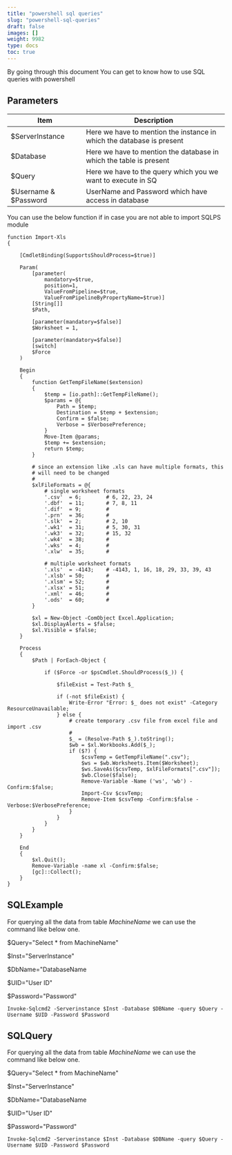 ```yaml
---
title: "powershell sql queries"
slug: "powershell-sql-queries"
draft: false
images: []
weight: 9982
type: docs
toc: true
---
```


By going through this document You can get to know how to use SQL queries with powershell

## Parameters
| Item| Description |
| ------ | ------ |
| $ServerInstance  | Here we have to mention the instance in which the database is present 
$Database | Here we have to mention the database in which the table is present
$Query | Here we have to the query which you we want to execute in SQ
$Username & $Password | UserName and Password which have access in database

You can use the below function if in case you are not able to import SQLPS module

    function Import-Xls 
    { 
     
        [CmdletBinding(SupportsShouldProcess=$true)] 
         
        Param( 
            [parameter( 
                mandatory=$true,  
                position=1,  
                ValueFromPipeline=$true,  
                ValueFromPipelineByPropertyName=$true)] 
            [String[]] 
            $Path, 
         
            [parameter(mandatory=$false)] 
            $Worksheet = 1, 
             
            [parameter(mandatory=$false)] 
            [switch] 
            $Force 
        ) 
     
        Begin 
        { 
            function GetTempFileName($extension) 
            { 
                $temp = [io.path]::GetTempFileName(); 
                $params = @{ 
                    Path = $temp; 
                    Destination = $temp + $extension; 
                    Confirm = $false; 
                    Verbose = $VerbosePreference; 
                } 
                Move-Item @params; 
                $temp += $extension; 
                return $temp; 
            } 
                 
            # since an extension like .xls can have multiple formats, this 
            # will need to be changed 
            # 
            $xlFileFormats = @{ 
                # single worksheet formats 
                '.csv'  = 6;        # 6, 22, 23, 24 
                '.dbf'  = 11;       # 7, 8, 11 
                '.dif'  = 9;        #  
                '.prn'  = 36;       #  
                '.slk'  = 2;        # 2, 10 
                '.wk1'  = 31;       # 5, 30, 31 
                '.wk3'  = 32;       # 15, 32 
                '.wk4'  = 38;       #  
                '.wks'  = 4;        #  
                '.xlw'  = 35;       #  
                 
                # multiple worksheet formats 
                '.xls'  = -4143;    # -4143, 1, 16, 18, 29, 33, 39, 43 
                '.xlsb' = 50;       # 
                '.xlsm' = 52;       # 
                '.xlsx' = 51;       # 
                '.xml'  = 46;       # 
                '.ods'  = 60;       # 
            } 
             
            $xl = New-Object -ComObject Excel.Application; 
            $xl.DisplayAlerts = $false; 
            $xl.Visible = $false; 
        } 
     
        Process 
        { 
            $Path | ForEach-Object { 
                 
                if ($Force -or $psCmdlet.ShouldProcess($_)) { 
                 
                    $fileExist = Test-Path $_ 
     
                    if (-not $fileExist) { 
                        Write-Error "Error: $_ does not exist" -Category ResourceUnavailable;             
                    } else { 
                        # create temporary .csv file from excel file and import .csv 
                        # 
                        $_ = (Resolve-Path $_).toString(); 
                        $wb = $xl.Workbooks.Add($_); 
                        if ($?) { 
                            $csvTemp = GetTempFileName(".csv"); 
                            $ws = $wb.Worksheets.Item($Worksheet); 
                            $ws.SaveAs($csvTemp, $xlFileFormats[".csv"]); 
                            $wb.Close($false); 
                            Remove-Variable -Name ('ws', 'wb') -Confirm:$false; 
                            Import-Csv $csvTemp; 
                            Remove-Item $csvTemp -Confirm:$false -Verbose:$VerbosePreference; 
                        } 
                    } 
                } 
            } 
        } 
        
        End 
        { 
            $xl.Quit(); 
            Remove-Variable -name xl -Confirm:$false; 
            [gc]::Collect(); 
        } 
    } 

## SQLExample
For querying all the data from  table *MachineName* we can use the command like below one.

$Query="Select * from MachineName"

$Inst="ServerInstance"

$DbName="DatabaseName

$UID="User ID"

$Password="Password"

    Invoke-Sqlcmd2 -Serverinstance $Inst -Database $DBName -query $Query -Username $UID -Password $Password

## SQLQuery
For querying all the data from  table *MachineName* we can use the command like below one.

$Query="Select * from MachineName"

$Inst="ServerInstance"

$DbName="DatabaseName

$UID="User ID"

$Password="Password"

    Invoke-Sqlcmd2 -Serverinstance $Inst -Database $DBName -query $Query -Username $UID -Password $Password

